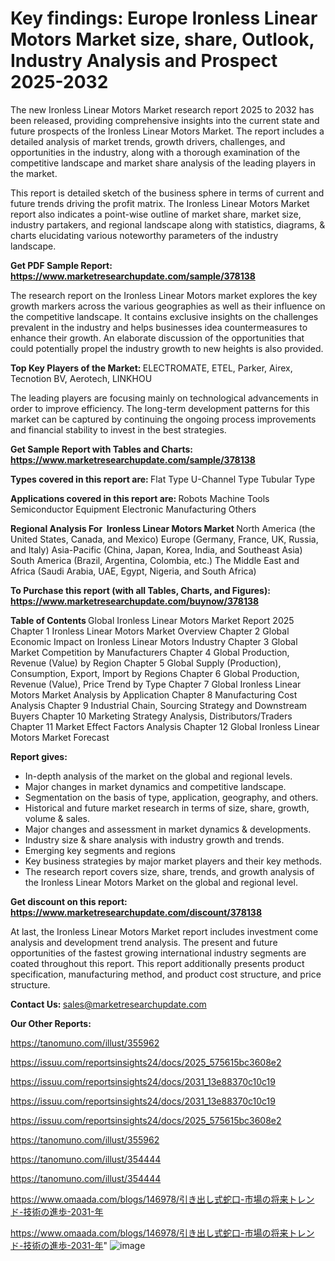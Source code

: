 # Key findings: Europe Ironless Linear Motors Market size, share, Outlook, Industry Analysis and Prospect 2025-2032

The new Ironless Linear Motors Market research report 2025 to 2032 has been released, providing comprehensive insights into the current state and future prospects of the Ironless Linear Motors Market. The report includes a detailed analysis of market trends, growth drivers, challenges, and opportunities in the industry, along with a thorough examination of the competitive landscape and market share analysis of the leading players in the market.

This report is detailed sketch of the business sphere in terms of current and future trends driving the profit matrix. The Ironless Linear Motors Market report also indicates a point-wise outline of market share, market size, industry partakers, and regional landscape along with statistics, diagrams, &amp; charts elucidating various noteworthy parameters of the industry landscape.

<strong><b>Get PDF Sample Report: <a href=https://www.marketresearchupdate.com/sample/378138>https://www.marketresearchupdate.com/sample/378138</a></b></strong>

The research report on the Ironless Linear Motors market explores the key growth markers across the various geographies as well as their influence on the competitive landscape. It contains exclusive insights on the challenges prevalent in the industry and helps businesses idea countermeasures to enhance their growth. An elaborate discussion of the opportunities that could potentially propel the industry growth to new heights is also provided.

<strong><b>Top Key Players of the Market:
</b></strong>ELECTROMATE, ETEL, Parker, Airex, Tecnotion BV, Aerotech, LINKHOU<strong><b>
</b></strong>

The leading players are focusing mainly on technological advancements in order to improve efficiency. The long-term development patterns for this market can be captured by continuing the ongoing process improvements and financial stability to invest in the best strategies.

<strong><b>Get Sample Report with Tables and Charts: <a href=https://www.marketresearchupdate.com/sample/378138>https://www.marketresearchupdate.com/sample/378138</a></b></strong>

<strong><b>Types covered in this report are:
</b></strong>Flat Type
U-Channel Type
Tubular Type<strong><b>
</b></strong>

<strong><b>Applications covered in this report are:
</b></strong>Robots
Machine Tools
Semiconductor Equipment
Electronic Manufacturing
Others<strong><b>
</b></strong>

<strong><b>Regional Analysis For  Ironless Linear Motors Market</b></strong><strong><b>
</b></strong>North America (the United States, Canada, and Mexico)
Europe (Germany, France, UK, Russia, and Italy)
Asia-Pacific (China, Japan, Korea, India, and Southeast Asia)
South America (Brazil, Argentina, Colombia, etc.)
The Middle East and Africa (Saudi Arabia, UAE, Egypt, Nigeria, and South Africa)

<strong><b>To Purchase this report (with all Tables, Charts, and Figures): <a href=https://www.marketresearchupdate.com/buynow/378138>https://www.marketresearchupdate.com/buynow/378138</a></b></strong>

<strong><b>Table of Contents</b></strong><strong><b>
</b></strong>Global Ironless Linear Motors Market Report 2025
Chapter 1 Ironless Linear Motors Market Overview
Chapter 2 Global Economic Impact on Ironless Linear Motors Industry
Chapter 3 Global Market Competition by Manufacturers
Chapter 4 Global Production, Revenue (Value) by Region
Chapter 5 Global Supply (Production), Consumption, Export, Import by Regions
Chapter 6 Global Production, Revenue (Value), Price Trend by Type
Chapter 7 Global Ironless Linear Motors Market Analysis by Application
Chapter 8 Manufacturing Cost Analysis
Chapter 9 Industrial Chain, Sourcing Strategy and Downstream Buyers
Chapter 10 Marketing Strategy Analysis, Distributors/Traders
Chapter 11 Market Effect Factors Analysis
Chapter 12 Global Ironless Linear Motors Market Forecast

<strong><b>Report gives:</b></strong>

- In-depth analysis of the market on the global and regional levels.
- Major changes in market dynamics and competitive landscape.
- Segmentation on the basis of type, application, geography, and others.
- Historical and future market research in terms of size, share, growth, volume &amp; sales.
- Major changes and assessment in market dynamics &amp; developments.
- Industry size &amp; share analysis with industry growth and trends.
- Emerging key segments and regions
- Key business strategies by major market players and their key methods.
- The research report covers size, share, trends, and growth analysis of the Ironless Linear Motors Market on the global and regional level.

<strong><b>Get discount on this report: <a href=https://www.marketresearchupdate.com/discount/378138>https://www.marketresearchupdate.com/discount/378138</a></b></strong>

At last, the Ironless Linear Motors Market report includes investment come analysis and development trend analysis. The present and future opportunities of the fastest growing international industry segments are coated throughout this report. This report additionally presents product specification, manufacturing method, and product cost structure, and price structure.

<strong><b>Contact Us:
</b></strong>sales@marketresearchupdate.com

<strong>Our Other Reports:</strong>

<a href=https://tanomuno.com/illust/355962>https://tanomuno.com/illust/355962</a>

<a href=https://issuu.com/reportsinsights24/docs/2025_575615bc3608e2>https://issuu.com/reportsinsights24/docs/2025_575615bc3608e2</a>

<a href=https://issuu.com/reportsinsights24/docs/2031_13e88370c10c19>https://issuu.com/reportsinsights24/docs/2031_13e88370c10c19</a>

<a href=https://issuu.com/reportsinsights24/docs/2031_13e88370c10c19>https://issuu.com/reportsinsights24/docs/2031_13e88370c10c19</a>

<a href=https://issuu.com/reportsinsights24/docs/2025_575615bc3608e2>https://issuu.com/reportsinsights24/docs/2025_575615bc3608e2</a>

<a href=https://tanomuno.com/illust/355962>https://tanomuno.com/illust/355962</a>

<a href=https://tanomuno.com/illust/354444>https://tanomuno.com/illust/354444</a>

<a href=https://tanomuno.com/illust/354444>https://tanomuno.com/illust/354444</a>

<a href=https://www.omaada.com/blogs/146978/引き出し式蛇口-市場の将来トレンド-技術の進歩-2031-年>https://www.omaada.com/blogs/146978/引き出し式蛇口-市場の将来トレンド-技術の進歩-2031-年</a>

<a href=https://www.omaada.com/blogs/146978/引き出し式蛇口-市場の将来トレンド-技術の進歩-2031-年>https://www.omaada.com/blogs/146978/引き出し式蛇口-市場の将来トレンド-技術の進歩-2031-年</a>"
![image](https://github.com/user-attachments/assets/f39d356f-26d2-4371-8b73-468087430df7)
